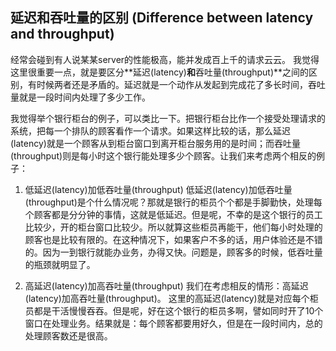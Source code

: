 ## 延迟和吞吐量的区别 (Difference between latency and throughput)

经常会碰到有人说某某server的性能极高，能并发成百上千的请求云云。
我觉得这里很重要一点，就是要区分**延迟(latency)**和**吞吐量(throughput)**之间的区别，有时候两者还是矛盾的。延迟就是一个动作从发起到完成花了多长时间，吞吐量就是一段时间内处理了多少工作。

我觉得举个银行柜台的例子，可以类比一下。把银行柜台比作一个接受处理请求的系统，把每一个排队的顾客看作一个请求。如果这样比较的话，那么延迟(latency)就是一个顾客从到柜台窗口到离开柜台服务用的是时间；而吞吐量(throughput)则是每小时这个银行能处理多少个顾客。让我们来考虑两个相反的例子：

1. 低延迟(latency)加低吞吐量(throughput)
低延迟(latency)加低吞吐量(throughput)是个什么情况呢？那就是银行的柜员个个都是手脚勤快，处理每个顾客都是分分钟的事情，这就是低延迟。但是呢，不幸的是这个银行的员工比较少，开的柜台窗口比较少。所以就算这些柜员再能干，他们每小时处理的顾客也是比较有限的。在这种情况下，如果客户不多的话，用户体验还是不错的。因为一到银行就能办业务，办得又快。问题是，顾客多的时候，低吞吐量的瓶颈就明显了。

2. 高延迟(latency)加高吞吐量(throughput)
我们在考虑相反的情形：高延迟(latency)加高吞吐量(throughput)。
这里的高延迟(latency)就是对应每个柜员都是干活慢慢吞吞。但是呢，好在这个银行的柜员多啊，譬如同时开了10个窗口在处理业务。结果就是：每个顾客都要用好久，但是在一段时间内，总的处理顾客数还是很高。

